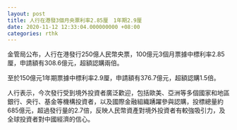 ```yaml
---
layout: post
title: 人行在港發3個月央票利率2.85厘　1年期2.9厘
date: 2020-11-12 12:33:04.000000000 +08:00
categories: rthk
---
```


金管局公布，人行在港發行250億人民幣央票，100億元3個月票據中標利率2.85厘，申請額有308.6億元，超額認購兩倍。

至於150億元1年期票據中標利率2.9厘，申請額有376.7億元，超額認購1.5倍。

人行表示，今次發行受到境外投資者廣泛歡迎，包括歐美、亞洲等多個國家和地區銀行、央行、基金等機構投資者，以及國際金融組織踴躍參與認購，投標總量約685億元，超過發行量的2.7倍，反映人民幣資產對境外投資者有較強吸引力，及全球投資者對中國經濟的信心。
